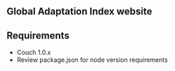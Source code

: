 Global Adaptation Index website
--------------------------

## Requirements

- Couch 1.0.x
- Review package.json for node version requirements

